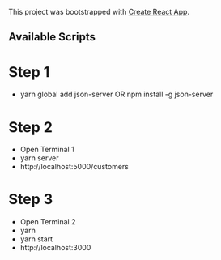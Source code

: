 This project was bootstrapped with [Create React App](https://github.com/facebook/create-react-app).

## Available Scripts

# Step 1
- yarn global add json-server OR npm install -g json-server

# Step 2
- Open Terminal 1
- yarn server
- http://localhost:5000/customers

# Step 3
- Open Terminal 2
- yarn
- yarn start
- http://localhost:3000
